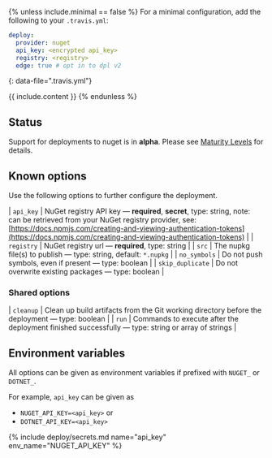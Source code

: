 {% unless include.minimal == false %}
For a minimal configuration, add the following to your `.travis.yml`:

```yaml
deploy:
  provider: nuget
  api_key: <encrypted api_key>
  registry: <registry>
  edge: true # opt in to dpl v2
```
{: data-file=".travis.yml"}



{{ include.content }}
{% endunless %}

## Status

Support for deployments to nuget is in **alpha**. Please see [Maturity Levels](/user/deployment-v2#maturity-levels) for details.
## Known options

Use the following options to further configure the deployment.

| `api_key` | NuGet registry API key &mdash; **required**, **secret**, type: string, note: can be retrieved from your NuGet registry provider, see: [https://docs.npmjs.com/creating-and-viewing-authentication-tokens](https://docs.npmjs.com/creating-and-viewing-authentication-tokens) |
| `registry` | NuGet registry url &mdash; **required**, type: string |
| `src` | The nupkg file(s) to publish &mdash; type: string, default: `*.nupkg` |
| `no_symbols` | Do not push symbols, even if present &mdash; type: boolean |
| `skip_duplicate` | Do not overwrite existing packages &mdash; type: boolean |

### Shared options

| `cleanup` | Clean up build artifacts from the Git working directory before the deployment &mdash; type: boolean |
| `run` | Commands to execute after the deployment finished successfully &mdash; type: string or array of strings |

## Environment variables

All options can be given as environment variables if prefixed with `NUGET_` or `DOTNET_`.

For example, `api_key` can be given as 

* `NUGET_API_KEY=<api_key>` or 
* `DOTNET_API_KEY=<api_key>`

{% include deploy/secrets.md name="api_key" env_name="NUGET_API_KEY" %}